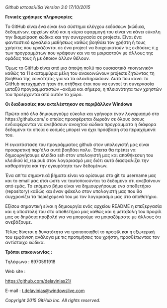 <p><i>Github ιστοσελίδα Version 3.0   17/10/2015</p></i>


<p><b>Γενικές χρήσιμες πληροφορίες</b></p>

<p>Το GitHub είναι ένα είναι ένα σύστημα ελέγχου εκδόσεων (κώδικα, δεδομένων, αρχείων κλπ) και η κύρια εφαρμογή του είναι να κάνει εύκολη την διαμοίραση κώδικα και την συνεργασία σε projects. Είναι ένα φανταστικό εργαλείο μαθήσεως  καθώς βοηθάει τον χρήστη ή τους χρήστες που εργάζονται σε ένα project να διαχειριστούν τις εκδόσεις π.χ των προγραμμάτων που γράφουν και να τα μοιραστούν με άλλους της ομάδας τους ή με όποιον άλλον θέλουν.

Όμως το GitHub είναι από μια άποψη πολύ πιο ουσιαστικά «κοινωνικό» καθώς τα 11 εκατομμύρια μέλη του ανακοινώνουν projects ζητώντας τη βοήθεια της κοινότητας για να τα ολοκληρώσουν. Αυτό που κάνει το GitHub πετυχημένο ήταν ότι στήθηκε έτσι που να ευνοεί τη συνεργασία μεταξύ προγραμματιστών –ακόμα και σήμερα, η πλειονότητα των χρηστών του προέρχονται από αυτόν το χώρο.</p>


<p><b>Οι διαδικασίες που εκτελέστηκαν σε περιβάλλον Windows</b></p>

<p>Πρώτα από όλα δημιουργούμε εύκολα και γρήγορα έναν λογαριασμό στο https://github.com/ ο οποίος προσφέρεται δωρεάν σε όλους όσους ενδιαφέρονται να ανεβάσουν ανοιχτού κώδικα προγράμματα ή διάφορα δεδομένα τα οποία ο κοσμός μπορεί να έχει πρόσβαση στα περιεχόμενά του. 

Η εγκατάσταση του προγράμματος github στον υπολογιστή μας είναι προαιρετική παρ'όλα αυτά βοηθάει πολυ. Έπειτα θα πρέπει να δημιουργήσουμε κλείδια ssh στον υπολογιστή μας και αποθήκεσυη του κλειδιού  id_rsa.pub στον λογαριασμό μας διότι αυτό διασφαλίζει την καθαρότητα και την εγκυρότητα των δεδομένων.

Ένα απ'τα σημαντικά βήματα είναι να ορίσουμε στο git το username μας και το email μας έτσι ώστε να ταυτοποιούνται τα δεδομένα ότι ανεβαίνουν από εμάς. Το επόμενο βήμα είναι να δημιουργήσουμε ενα αποθετήριο (repository) καθώς και έναν φάκελο στον υπολογιστή μας που θα συγχρονίζει τα περιέχομενά του με τον λογαριασμό μας στο αποθετήριο. 

Εξίσου σημαντική είναι η δημιουργία ενός αρχείου README η επεξεργασία και η αποστολή του στο αποθετήριο μας καθώς και η μεταβολή του προφίλ μας σε δημόσια προβολή για να μπορούμε να μοιραζόμαστε με άλλους ότι ανεβάζουμε.

Τέλος δίνεται η δυνατότητα να τροποποιηθεί το προφίλ και η εξωτερική του εμφάνιση ανάλογα με τις προτιμήσεις του χρήστη, προσθέτωντας τον αντίστοιχο κώδικα.</p>



<p><b>Τρόποι επικοινωνίας :</b></p>

<p>Τηλέφωνο : 6970591918

Web site : <p><ins>https://github.com/delavinias21/</ins><p>

E-mail   : t.delavinias@windowslive.com</p>



<p><i>Copyright 2015 GitHub Inc. All rights reserved.</i><p>

